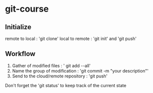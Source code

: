 # git-course

## Initialize
remote to local : 'git clone'
local to remote : 'git init' and 'git push'

## Workflow
1. Gather of modified files : ' git add --all'
2. Name the group of modification : 'git commit -m "your description"'
3. Send to the cloud/remote repository : 'git push'

Don't forget the 'git status' to keep track of the current state

